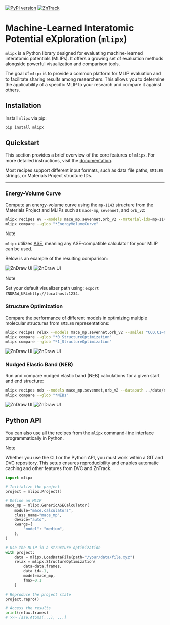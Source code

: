 [![PyPI version](https://badge.fury.io/py/mlipx.svg)](https://badge.fury.io/py/mlipx)
[![ZnTrack](https://img.shields.io/badge/Powered%20by-ZnTrack-%23007CB0)](https://zntrack.readthedocs.io/en/latest/)

# Machine-Learned Interatomic Potential eXploration (`mlipx`)

`mlipx` is a Python library designed for evaluating machine-learned interatomic
potentials (MLIPs). It offers a growing set of evaluation methods alongside
powerful visualization and comparison tools.

The goal of `mlipx` is to provide a common platform for MLIP evaluation and to
facilitate sharing results among researchers. This allows you to determine the
applicability of a specific MLIP to your research and compare it against others.

## Installation

Install `mlipx` via pip:

```bash
pip install mlipx
```

## Quickstart

This section provides a brief overview of the core features of `mlipx`. For more detailed instructions, visit the [documentation](https://mlipx.readthedocs.io).

Most recipes support different input formats, such as data file paths, `SMILES` strings, or Materials Project structure IDs.

---

### Energy-Volume Curve

Compute an energy-volume curve using the `mp-1143` structure from the Materials Project and MLIPs such as `mace-mp`, `sevennet`, and `orb_v2`:

```bash
mlipx recipes ev --models mace_mp,sevennet,orb_v2 --material-ids=mp-1143 --repro
mlipx compare --glob "*EnergyVolumeCurve"
```

> [!NOTE]
> `mlipx` utilizes [ASE](https://wiki.fysik.dtu.dk/ase/index.html),
> meaning any ASE-compatible calculator for your MLIP can be used.

Below is an example of the resulting comparison:

![ZnDraw UI](https://github.com/user-attachments/assets/2036e6d9-3342-4542-9ddb-bbc777d2b093#gh-dark-mode-only "ZnDraw UI")
![ZnDraw UI](https://github.com/user-attachments/assets/c2479d17-c443-4550-a641-c513ede3be02#gh-light-mode-only "ZnDraw UI")

> [!NOTE]
> Set your default visualizer path using: `export ZNDRAW_URL=http://localhost:1234`.

### Structure Optimization

Compare the performance of different models in optimizing multiple molecular structures from `SMILES` representations:

```bash
mlipx recipes relax --models mace_mp,sevennet,orb_v2 --smiles "CCO,C1=CC2=C(C=C1O)C(=CN2)CCN" --repro
mlipx compare --glob "*0_StructureOptimization"
mlipx compare --glob "*1_StructureOptimization"
```

![ZnDraw UI](https://github.com/user-attachments/assets/7e26a502-3c59-4498-9b98-af8e17a227ce#gh-dark-mode-only "ZnDraw UI")
![ZnDraw UI](https://github.com/user-attachments/assets/a68ac9f5-e3fe-438d-ad4e-88b60499b79e#gh-light-mode-only "ZnDraw UI")

### Nudged Elastic Band (NEB)

Run and compare nudged elastic band (NEB) calculations for a given start and end structure:

```bash
mlipx recipes neb --models mace_mp,sevennet,orb_v2 --datapath ../data/neb_end_p.xyz --repro
mlipx compare --glob "*NEBs"
```

![ZnDraw UI](https://github.com/user-attachments/assets/a2e80caf-dd86-4f14-9101-6d52610b9c34#gh-dark-mode-only "ZnDraw UI")
![ZnDraw UI](https://github.com/user-attachments/assets/0c1eb681-a32c-41c2-a15e-2348104239dc#gh-light-mode-only "ZnDraw UI")


## Python API

You can also use all the recipes from the `mlipx` command-line interface
programmatically in Python.

> [!NOTE]
> Whether you use the CLI or the Python API, you must work within a GIT
> and DVC repository. This setup ensures reproducibility and enables automatic
> caching and other features from DVC and ZnTrack.

```python
import mlipx

# Initialize the project
project = mlipx.Project()

# Define an MLIP
mace_mp = mlipx.GenericASECalculator(
    module="mace.calculators",
    class_name="mace_mp",
    device="auto",
    kwargs={
        "model": "medium",
    },
)

# Use the MLIP in a structure optimization
with project:
    data = mlipx.LoadDataFile(path="/your/data/file.xyz")
    relax = mlipx.StructureOptimization(
        data=data.frames,
        data_id=-1,
        model=mace_mp,
        fmax=0.1
    )

# Reproduce the project state
project.repro()

# Access the results
print(relax.frames)
# >>> [ase.Atoms(...), ...]
```
